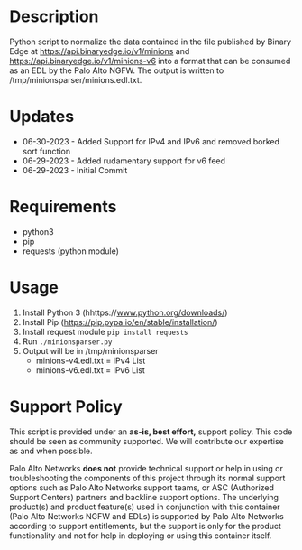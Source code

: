 # Description

Python script to normalize the data contained in the file published by Binary Edge at https://api.binaryedge.io/v1/minions and https://api.binaryedge.io/v1/minions-v6 into a format that can be consumed as an EDL by the Palo Alto NGFW. The output is written to /tmp/minionsparser/minions.edl.txt.

# Updates

- 06-30-2023 - Added Support for IPv4 and IPv6 and removed borked sort function
- 06-29-2023 - Added rudamentary support for v6 feed
- 06-29-2023 - Initial Commit

# Requirements

- python3
- pip
- requests (python module)

# Usage

1. Install Python 3 (hhttps://www.python.org/downloads/)
2. Install Pip (https://pip.pypa.io/en/stable/installation/)
3. Install request module `pip install requests`
4. Run `./minionsparser.py`
5. Output will be in /tmp/minionsparser
    - minions-v4.edl.txt = IPv4 List
    - minions-v6.edl.txt = IPv6 List

# Support Policy

This script is provided under an **as-is, best effort,** support policy. This  code should be seen as community supported.  We will contribute our expertise as and when possible.

Palo Alto Networks **does not** provide technical support or help in using or troubleshooting the components of this project through its normal support options such as Palo Alto Networks support teams, or ASC (Authorized Support Centers) partners and backline support options. The underlying product(s) and product feature(s) used in conjunction with this container (Palo Alto Networks NGFW and EDLs) is supported by Palo Alto Networks according to support entitlements, but the support is only for the product functionality and not for help in deploying or using this container itself.

